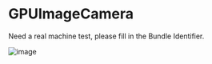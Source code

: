 # GPUImageCamera

Need a real machine test, please fill in the Bundle Identifier.

![image](https://github.com/wt123ffhh/GPUImageCamera/blob/master/GPUImageCamera1.gif )
